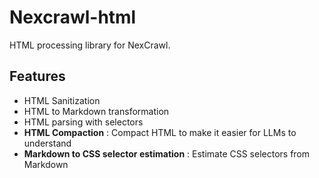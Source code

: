 # Nexcrawl-html

HTML processing library for NexCrawl.

## Features

- HTML Sanitization
- HTML to Markdown transformation
- HTML parsing with selectors
- **HTML Compaction** : Compact HTML to make it easier for LLMs to understand
- **Markdown to CSS selector estimation** : Estimate CSS selectors from Markdown
